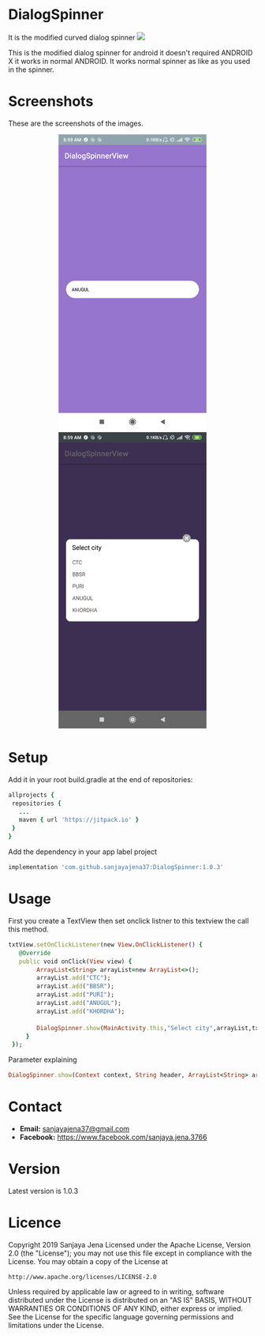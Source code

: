 # DialogSpinner
It is the modified curved dialog spinner
[![](https://jitpack.io/v/sanjayajena37/DialogSpinner.svg)](https://jitpack.io/#sanjayajena37/DialogSpinner)

This is the modified dialog spinner for android it doesn't required ANDROID X it works in normal ANDROID.
It works normal spinner as like as you used in the spinner.

# Screenshots
These are the screenshots of the images.


<div class="row" align="center">
<img src="Screenshot_2019-09-20-08-59-08-049_com.sanjaya.dialogspinnerview.png" alt="drawing" width="300"/>
<img src="Screenshot_2019-09-20-08-59-11-166_com.sanjaya.dialogspinnerview.png" alt="drawing" width="300"/>
</div>
  
  
  
  # Setup
  Add it in your root build.gradle at the end of repositories:
```ruby
allprojects {
 repositories {
   ...
   maven { url 'https://jitpack.io' }
 }
}
```
Add the dependency in your app label project
```ruby
implementation 'com.github.sanjayajena37:DialogSpinner:1.0.3'
```
# Usage
First you create a TextView then set onclick listner to this textview the call this method.
```ruby
txtView.setOnClickListener(new View.OnClickListener() {
   @Override
   public void onClick(View view) {
        ArrayList<String> arrayList=new ArrayList<>();
        arrayList.add("CTC");
        arrayList.add("BBSR");
        arrayList.add("PURI");
        arrayList.add("ANUGUL");
        arrayList.add("KHORDHA");
                
        DialogSpinner.show(MainActivity.this,"Select city",arrayList,txtView);
     }
 });
```
Parameter explaining
```ruby
DialogSpinner.show(Context context, String header, ArrayList<String> arrayList, final TextView whereYoucansetAfterClickIt);
```
# Contact
* <bold><strong>Email:</strong></bold> sanjayajena37@gmail.com
* <bold><strong>Facebook:</strong></bold> https://www.facebook.com/sanjaya.jena.3766

# Version
Latest version is 1.0.3

# Licence

Copyright 2019 Sanjaya Jena
Licensed under the Apache License, Version 2.0 (the "License");
you may not use this file except in compliance with the License.
You may obtain a copy of the License at

    http://www.apache.org/licenses/LICENSE-2.0

Unless required by applicable law or agreed to in writing, software
distributed under the License is distributed on an "AS IS" BASIS,
WITHOUT WARRANTIES OR CONDITIONS OF ANY KIND, either express or implied.
See the License for the specific language governing permissions and
limitations under the License.

